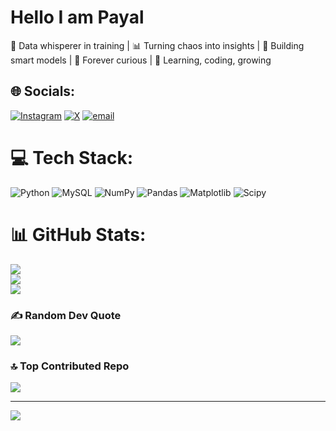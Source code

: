 # Hello I am Payal

🎯 Data whisperer in training | 📊 Turning chaos into insights | 🤖 Building smart models | 🧠 Forever curious | 🚀 Learning, coding, growing


## 🌐 Socials:
[![Instagram](https://img.shields.io/badge/Instagram-%23E4405F.svg?logo=Instagram&logoColor=white)](https://instagram.com/@payal_72445) [![X](https://img.shields.io/badge/X-black.svg?logo=X&logoColor=white)](https://x.com/@payal_72445) [![email](https://img.shields.io/badge/Email-D14836?logo=gmail&logoColor=white)](mailto:payal.72445@gmail.com) 

# 💻 Tech Stack:
![Python](https://img.shields.io/badge/python-3670A0?style=for-the-badge&logo=python&logoColor=ffdd54) ![MySQL](https://img.shields.io/badge/mysql-4479A1.svg?style=for-the-badge&logo=mysql&logoColor=white) ![NumPy](https://img.shields.io/badge/numpy-%23013243.svg?style=for-the-badge&logo=numpy&logoColor=white) ![Pandas](https://img.shields.io/badge/pandas-%23150458.svg?style=for-the-badge&logo=pandas&logoColor=white) ![Matplotlib](https://img.shields.io/badge/Matplotlib-%23ffffff.svg?style=for-the-badge&logo=Matplotlib&logoColor=black) ![Scipy](https://img.shields.io/badge/SciPy-%230C55A5.svg?style=for-the-badge&logo=scipy&logoColor=%white)
# 📊 GitHub Stats:
![](https://github-readme-stats.vercel.app/api?username=payal103&theme=merko&hide_border=false&include_all_commits=false&count_private=false)<br/>
![](https://nirzak-streak-stats.vercel.app/?user=payal103&theme=merko&hide_border=false)<br/>
![](https://github-readme-stats.vercel.app/api/top-langs/?username=payal103&theme=merko&hide_border=false&include_all_commits=false&count_private=false&layout=compact)

### ✍️ Random Dev Quote
![](https://quotes-github-readme.vercel.app/api?type=horizontal&theme=merko)

### 🔝 Top Contributed Repo
![](https://github-contributor-stats.vercel.app/api?username=payal103&limit=5&theme=dark&combine_all_yearly_contributions=true)

---
[![](https://visitcount.itsvg.in/api?id=payal103&icon=4&color=6)](https://visitcount.itsvg.in)

<!-- Proudly created with GPRM ( https://gprm.itsvg.in ) -->
